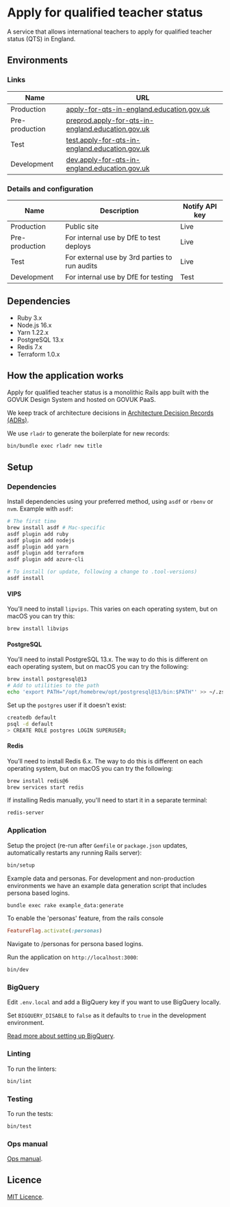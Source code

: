 # Apply for qualified teacher status

A service that allows international teachers to apply for qualified teacher status (QTS) in England.

## Environments

### Links

| Name           | URL                                                                                                            |
| -------------- | -------------------------------------------------------------------------------------------------------------- |
| Production     | [apply-for-qts-in-england.education.gov.uk](https://apply-for-qts-in-england.education.gov.uk)                 |
| Pre-production | [preprod.apply-for-qts-in-england.education.gov.uk](https://preprod.apply-for-qts-in-england.education.gov.uk) |
| Test           | [test.apply-for-qts-in-england.education.gov.uk](https://test.apply-for-qts-in-england.education.gov.uk)       |
| Development    | [dev.apply-for-qts-in-england.education.gov.uk](https://dev.apply-for-qts-in-england.education.gov.uk)         |

### Details and configuration

| Name           | Description                                   | Notify API key |
| -------------- | --------------------------------------------- | -------------- |
| Production     | Public site                                   | Live           |
| Pre-production | For internal use by DfE to test deploys       | Live           |
| Test           | For external use by 3rd parties to run audits | Live           |
| Development    | For internal use by DfE for testing           | Test           |

## Dependencies

- Ruby 3.x
- Node.js 16.x
- Yarn 1.22.x
- PostgreSQL 13.x
- Redis 7.x
- Terraform 1.0.x

## How the application works

Apply for qualified teacher status is a monolithic Rails app built with the
GOVUK Design System and hosted on GOVUK PaaS.

We keep track of architecture decisions in [Architecture Decision Records
(ADRs)](/adr/).

We use `rladr` to generate the boilerplate for new records:

```bash
bin/bundle exec rladr new title
```

## Setup

### Dependencies

Install dependencies using your preferred method, using `asdf` or `rbenv` or
`nvm`. Example with `asdf`:

```sh
# The first time
brew install asdf # Mac-specific
asdf plugin add ruby
asdf plugin add nodejs
asdf plugin add yarn
asdf plugin add terraform
asdf plugin add azure-cli

# To install (or update, following a change to .tool-versions)
asdf install
```

#### VIPS

You’ll need to install `lipvips`. This varies on each operating system, but on macOS you can try this:

```bash
brew install libvips
```

#### PostgreSQL

You’ll need to install PostgreSQL 13.x. The way to do this is different on each operating system, but on macOS you can try the following:

```bash
brew install postgresql@13
# Add to utilities to the path
echo 'export PATH="/opt/homebrew/opt/postgresql@13/bin:$PATH"' >> ~/.zshrc
```

Set up the `postgres` user if it doesn't exist:

```sh
createdb default
psql -d default
> CREATE ROLE postgres LOGIN SUPERUSER;
```

#### Redis

You’ll need to install Redis 6.x. The way to do this is different on each operating system, but on macOS you can try the following:

```bash
brew install redis@6
brew services start redis
```

If installing Redis manually, you'll need to start it in a separate terminal:

```bash
redis-server
```

### Application

Setup the project (re-run after `Gemfile` or `package.json` updates, automatically restarts any running Rails server):

```bash
bin/setup
```

Example data and personas. For development and non-production environments we have an example data generation script that includes persona based logins.

```bash
bundle exec rake example_data:generate
```

To enable the 'personas' feature, from the rails console

```ruby
FeatureFlag.activate(:personas)
```

Navigate to /personas for persona based logins.

Run the application on `http://localhost:3000`:

```bash
bin/dev
```

### BigQuery

Edit `.env.local` and add a BigQuery key if you want to use BigQuery locally.

Set `BIGQUERY_DISABLE` to `false` as it defaults to `true` in the development environment.

[Read more about setting up BigQuery](docs/set-up-analytics.md).

### Linting

To run the linters:

```bash
bin/lint
```

### Testing

To run the tests:

```bash
bin/test
```

### Ops manual

[Ops manual](docs/ops-manual.md).

## Licence

[MIT Licence](LICENCE).
